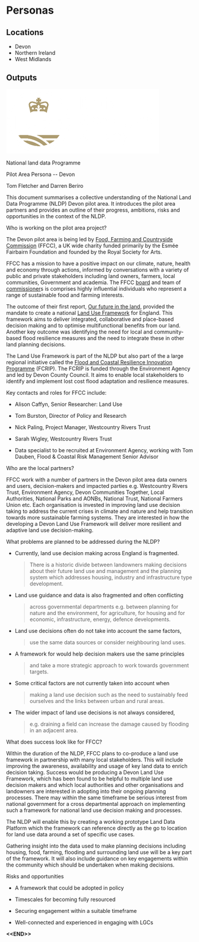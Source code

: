 # Personas

## Locations
*	Devon
*	Northern Ireland
*	West Midlands

## Outputs

![](./media/image1.png)

National land data Programme

Pilot Area Persona -- Devon

Tom Fletcher and Darren Beriro

This document summarises a collective understanding of the National Land
Data Programme (NLDP) Devon pilot area. It introduces the pilot area
partners and provides an outline of their progress, ambitions, risks and
opportunities in the context of the NLDP.

Who is working on the pilot area project?

The Devon pilot area is being led by [Food, Farming and Countryside
Commission](https://ffcc.co.uk/) (FFCC), a UK wide charity funded
primarily by the Esmée Fairbairn Foundation and founded by the Royal
Society for Arts.

FFCC has a mission to have a positive impact on our climate, nature,
health and economy through actions, informed by conversations with a
variety of public and private stakeholders including land owners,
farmers, local communities, Government and academia. The FFCC
[board](https://ffcc.co.uk/our-people/board) and team of
[commissioner](https://ffcc.co.uk/our-people/commissioners)s is
comprises highly influential individuals who represent a range of
sustainable food and farming interests.

The outcome of their first report, [Our future in the
land](https://ffcc.co.uk/library/our-future-in-the-land), provided the
mandate to create a national [Land Use
Framework](https://ffcc.co.uk/what-we-do/land-use-framework) for
England. This framework aims to deliver integrated, collaborative and
place-based decision making and to optimise multifunctional benefits
from our land. Another key outcome was identifying the need for local
and community-based flood resilience measures and the need to integrate
these in other land planning decisions.

The Land Use Framework is part of the NLDP but also part of the a large
regional initiative called the [Flood and Coastal Resilience Innovation
Programme](https://www.devon.gov.uk/floodriskmanagement/flood-and-coastal-resilience-innovation-programme-fcrip/)
(FCRIP). The FCRIP is funded through the Environment Agency and led by
Devon County Council. It aims to enable local stakeholders to identify
and implement lost cost flood adaptation and resilience measures.

Key contacts and roles for FFCC include:

-   Alison Caffyn, Senior Researcher: Land Use

-   Tom Burston, Director of Policy and Research

-   Nick Paling, Project Manager, Westcountry Rivers Trust

-   Sarah Wigley, Westcountry Rivers Trust

-   Data specialist to be recruited at Environment Agency, working with
    Tom Dauben, Flood & Coastal Risk Management Senior Advisor

Who are the local partners?

FFCC work with a number of partners in the Devon pilot area data owners
and users, decision-makers and impacted parties e.g. Westcountry Rivers
Trust, Environment Agency, Devon Communities Together, Local
Authorities, National Parks and AONBs, National Trust, National Farmers
Union etc. Each organisation is invested in improving land use decision
taking to address the current crises in climate and nature and help
transition towards more sustainable farming systems. They are interested
in how the developing a Devon Land Use Framework will deliver more
resilient and adaptive land use decision-making.

What problems are planned to be addressed during the NLDP?

-   Currently, land use decision making across England is fragmented.
    > There is a historic divide between landowners making decisions
    > about their future land use and management and the planning system
    > which addresses housing, industry and infrastructure type
    > development.

-   Land use guidance and data is also fragmented and often conflicting
    > across governmental departments e.g. between planning for nature
    > and the environment, for agriculture, for housing and for
    > economic, infrastructure, energy, defence developments.

-   Land use decisions often do not take into account the same factors,
    > use the same data sources or consider neighbouring land uses.

-   A framework for would help decision makers use the same principles
    > and take a more strategic approach to work towards government
    > targets.

-   Some critical factors are not currently taken into account when
    > making a land use decision such as the need to sustainably feed
    > ourselves and the links between urban and rural areas.

-   The wider impact of land use decisions is not always considered,
    > e.g. draining a field can increase the damage caused by flooding
    > in an adjacent area.

What does success look like for FFCC?

Within the duration of the NLDP, FFCC plans to co-produce a land use
framework in partnership with many local stakeholders. This will include
improving the awareness, availability and usage of key land data to
enrich decision taking. Success would be producing a Devon Land Use
Framework, which has been found to be helpful to multiple land use
decision makers and which local authorities and other organisations and
landowners are interested in adopting into their ongoing planning
processes. There may within the same timeframe be serious interest from
national government for a cross departmental approach on implementing
such a framework for national land use decision making and processes.

The NLDP will enable this by creating a working prototype Land Data
Platform which the framework can reference directly as the go to
location for land use data around a set of specific use cases.

Gathering insight into the data used to make planning decisions
including housing, food, farming, flooding and surrounding land use will
be a key part of the framework. It will also include guidance on key
engagements within the community which should be undertaken when making
decisions.

Risks and opportunities

-   A framework that could be adopted in policy

-   Timescales for becoming fully resourced

-   Securing engagement within a suitable timeframe

-   Well-connected and experienced in engaging with LGCs

**\<\<END>\>**
